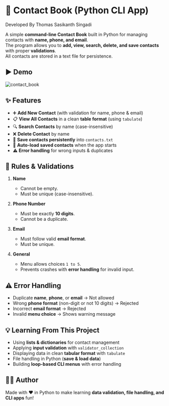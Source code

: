 # 📒 Contact Book (Python CLI App)
Developed By Thomas Sasikanth Singadi  

A simple **command-line Contact Book** built in Python for managing contacts with **name, phone, and email**.  
The program allows you to **add, view, search, delete, and save contacts** with proper **validations**.  
All contacts are stored in a text file for persistence.  

## ▶️ Demo

![contact_book](https://github.com/user-attachments/assets/6fc5372d-df7d-43c1-8e44-258a5240f825)

## ✨ Features
- ➕ **Add New Contact** (with validation for name, phone & email)  
- 📋 **View All Contacts** in a clean **table format** (using `tabulate`)  
- 🔍 **Search Contacts** by name (case-insensitive)  
- ❌ **Delete Contact** by name  
- 💾 **Save contacts persistently** into `contacts.txt`  
- 📂 **Auto-load saved contacts** when the app starts  
- ⚠️ **Error handling** for wrong inputs & duplicates  


## 📖 Rules & Validations
1. **Name**
   - Cannot be empty.  
   - Must be unique (case-insensitive).  

2. **Phone Number**
   - Must be exactly **10 digits**.  
   - Cannot be a duplicate.  

3. **Email**
   - Must follow valid **email format**.  
   - Must be unique.  

4. **General**
   - Menu allows choices `1 to 5`.  
   - Prevents crashes with **error handling** for invalid input.  


## ⚠️ Error Handling
- Duplicate **name**, **phone**, or **email** → Not allowed  
- Wrong **phone format** (non-digit or not 10 digits) → Rejected  
- Incorrect **email format** → Rejected  
- Invalid **menu choice** → Shows warning message  


## 💡 Learning From This Project
- Using **lists & dictionaries** for contact management  
- Applying **input validation** with `validator_collection`  
- Displaying data in clean **tabular format** with `tabulate`  
- File handling in Python (**save & load data**)  
- Building **loop-based CLI menus** with error handling  


## 👨‍💻 Author
Made with ❤️ in Python to make learning **data validation, file handling, and CLI apps** fun!  
